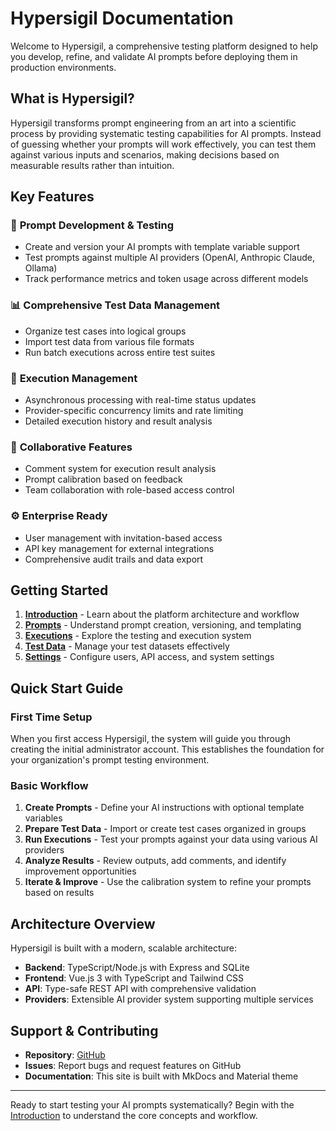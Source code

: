 # Hypersigil Documentation

Welcome to Hypersigil, a comprehensive testing platform designed to help you develop, refine, and validate AI prompts before deploying them in production environments.

## What is Hypersigil?

Hypersigil transforms prompt engineering from an art into a scientific process by providing systematic testing capabilities for AI prompts. Instead of guessing whether your prompts will work effectively, you can test them against various inputs and scenarios, making decisions based on measurable results rather than intuition.

## Key Features

### 🎯 **Prompt Development & Testing**
- Create and version your AI prompts with template variable support
- Test prompts against multiple AI providers (OpenAI, Anthropic Claude, Ollama)
- Track performance metrics and token usage across different models

### 📊 **Comprehensive Test Data Management**
- Organize test cases into logical groups
- Import test data from various file formats
- Run batch executions across entire test suites

### 🔄 **Execution Management**
- Asynchronous processing with real-time status updates
- Provider-specific concurrency limits and rate limiting
- Detailed execution history and result analysis

### 💬 **Collaborative Features**
- Comment system for execution result analysis
- Prompt calibration based on feedback
- Team collaboration with role-based access control

### ⚙️ **Enterprise Ready**
- User management with invitation-based access
- API key management for external integrations
- Comprehensive audit trails and data export

## Getting Started

1. **[Introduction](introduction.md)** - Learn about the platform architecture and workflow
2. **[Prompts](prompts.md)** - Understand prompt creation, versioning, and templating
3. **[Executions](executions.md)** - Explore the testing and execution system
4. **[Test Data](test-data.md)** - Manage your test datasets effectively
5. **[Settings](settings.md)** - Configure users, API access, and system settings

## Quick Start Guide

### First Time Setup
When you first access Hypersigil, the system will guide you through creating the initial administrator account. This establishes the foundation for your organization's prompt testing environment.

### Basic Workflow
1. **Create Prompts** - Define your AI instructions with optional template variables
2. **Prepare Test Data** - Import or create test cases organized in groups
3. **Run Executions** - Test your prompts against your data using various AI providers
4. **Analyze Results** - Review outputs, add comments, and identify improvement opportunities
5. **Iterate & Improve** - Use the calibration system to refine your prompts based on results

## Architecture Overview

Hypersigil is built with a modern, scalable architecture:

- **Backend**: TypeScript/Node.js with Express and SQLite
- **Frontend**: Vue.js 3 with TypeScript and Tailwind CSS
- **API**: Type-safe REST API with comprehensive validation
- **Providers**: Extensible AI provider system supporting multiple services

## Support & Contributing

- **Repository**: [GitHub](https://github.com/PeterOsinski/promptlab)
- **Issues**: Report bugs and request features on GitHub
- **Documentation**: This site is built with MkDocs and Material theme

---

Ready to start testing your AI prompts systematically? Begin with the [Introduction](introduction.md) to understand the core concepts and workflow.
